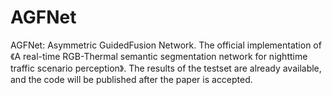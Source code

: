 # AGFNet
AGFNet: Asymmetric GuidedFusion Network. The official implementation of 《A real-time RGB-Thermal semantic segmentation network for nighttime traffic scenario perception》.
The results of the testset are already available, and the code will be published after the paper is accepted.

